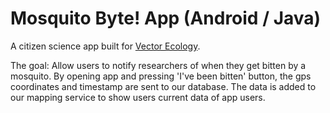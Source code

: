 # Mosquito Byte! App (Android / Java)

A citizen science app built for [Vector Ecology](http://vectorecology.org/outreach/mosquito-bite-app/).

The goal: Allow users to notify researchers of when they get bitten by a mosquito. By opening app and pressing 'I've been bitten' button, the gps coordinates and timestamp are sent to our database. 
The data is added to our mapping service to show users current data of app users. 
